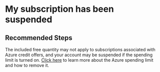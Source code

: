<properties
	pageTitle="My subscription has been suspended"
	description="My subscription has been suspended"
	service="microsoft.maps"
	resource="accounts"
	authors="jingjingzhang"
    resourceTags=""
    selfHelpType="resource"
	supportTopicIds=""
	productPesIds=""
	displayOrder="6"
	cloudEnvironments="public"
 	articleId="0b75606b-d6f9-4b40-8875-e1ffc5258446"
/>

# My subscription has been suspended

## **Recommended Steps**

The included free quantity may not apply to subscriptions associated with Azure credit offers, and your account may be suspended if the spending limit is turned on. [Click here](https://docs.microsoft.com/azure/billing/billing-spending-limit) to learn more about the Azure spending limit and how to remove it.
